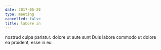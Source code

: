 ```yaml
---
date: 2017-05-20
type: meeting
cancelled: false
title: labore in
---
```

nostrud culpa pariatur. dolore ut aute sunt Duis labore commodo ut dolore ea proident, esse in eu